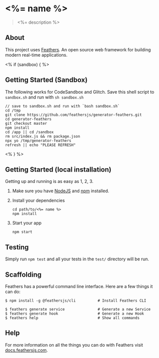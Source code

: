 # <%= name %>

> <%= description %>

## About

This project uses [Feathers](http://feathersjs.com). An open source web framework for building modern real-time applications.

<% if (sandbox) { %>

## Getting Started (Sandbox)

The following works for CodeSandbox and Glitch. Save this shell script to `sandbox.sh` and run with `sh sandbox.sh`

```
// save to sandbox.sh and run with `bash sandbox.sh`
cd /tmp
git clone https://github.com/feathersjs/generator-feathers.git
cd generator-feathers
git checkout master
npm install
cd /app || cd /sandbox
rm src/index.js && rm package.json
npx yo /tmp/generator-feathers
refresh || echo "PLEASE REFRESH"
```
<% } %>

## Getting Started (local installation)

Getting up and running is as easy as 1, 2, 3.

1. Make sure you have [NodeJS](https://nodejs.org/) and [npm](https://www.npmjs.com/) installed.
2. Install your dependencies

    ```
    cd path/to/<%= name %>
    npm install
    ```

3. Start your app

    ```
    npm start
    ```

## Testing

Simply run `npm test` and all your tests in the `test/` directory will be run.

## Scaffolding

Feathers has a powerful command line interface. Here are a few things it can do:

```
$ npm install -g @feathersjs/cli          # Install Feathers CLI

$ feathers generate service               # Generate a new Service
$ feathers generate hook                  # Generate a new Hook
$ feathers help                           # Show all commands
```

## Help

For more information on all the things you can do with Feathers visit [docs.feathersjs.com](http://docs.feathersjs.com).
